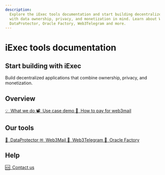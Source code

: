 ```yaml
---
description:
  Explore the iExec tools documentation and start building decentralized apps
  with data ownership, privacy, and monetization in mind. Learn about Web3Mail,
  DataProtector, Oracle Factory, Web3Telegram and more.
---
```


# iExec tools documentation

## Start building with iExec

Build decentralized applications that combine ownership, privacy, and
monetization.

## Overview

<a href="./overview/what-we-do" class="link-for-home">
  💡 &nbsp;What we do
</a>

<a href="./overview/use-case-demo" class="link-for-home">
  📽 &nbsp;Use case demo
</a>

<a href="./overview/how-to-pay-for-web3mail" class="link-for-home">
  🔧 &nbsp;How to pay for web3mail
</a>

## Our tools

<a href="./tools/dataProtector" class="link-for-home">
  🔐 &nbsp;DataProtector
</a>

<a href="./tools/web3mail" class="link-for-home">
  ✉ &nbsp;Web3Mail
</a>

<a href="./tools/web3telegram" class="link-for-home">
  💬 &nbsp;Web3Telegram
</a>

<a href="./tools/oracle-factory" class="link-for-home">
  🧙 &nbsp;Oracle Factory
</a>

## Help

<a href="./help/contact-us" class="link-for-home">
  🆘 &nbsp;Contact us
</a>
